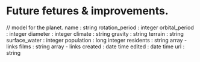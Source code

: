 #  Future fetures & improvements.

// model for the planet.
name : string
rotation_period : integer
orbital_period : integer
diameter : integer
climate : string
gravity : string
terrain : string
surface_water : integer
population : long integer
residents : string array - links
films : string array - links
created : date time
edited : date time
url : string
